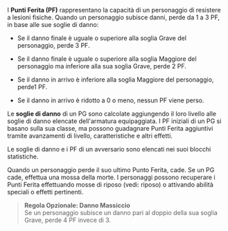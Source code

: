 I **Punti Ferita (PF)** rappresentano la capacità di un personaggio di resistere a lesioni fisiche. Quando un personaggio subisce danni, perde da 1 a 3 PF, in base alle sue soglie di danno:

- Se il danno finale è uguale o superiore alla soglia Grave del personaggio, perde 3 PF.

- Se il danno finale è uguale o superiore alla soglia Maggiore del personaggio ma inferiore alla sua soglia Grave, perde 2 PF.

- Se il danno in arrivo è inferiore alla soglia Maggiore del personaggio, perde1 PF.

- Se il danno in arrivo è ridotto a 0 o meno, nessun PF viene perso.

Le **soglie di danno** di un PG sono calcolate aggiungendo il loro livello alle soglie di danno elencate dell'armatura equipaggiata. I PF iniziali di un PG si basano sulla sua classe, ma possono guadagnare Punti Ferita aggiuntivi tramite avanzamenti di livello, caratteristiche e altri effetti.

Le soglie di danno e i PF di un avversario sono elencati nei suoi blocchi statistiche.

Quando un personaggio perde il suo ultimo Punto Ferita, cade. Se un PG cade, effettua una mossa della morte. I personaggi possono recuperare i Punti Ferita effettuando mosse di riposo (vedi: riposo) o attivando abilità speciali o effetti pertinenti.

> **Regola Opzionale: Danno Massiccio**  
> Se un personaggio subisce un danno pari al doppio della sua soglia Grave, perde 4 PF invece di 3.
